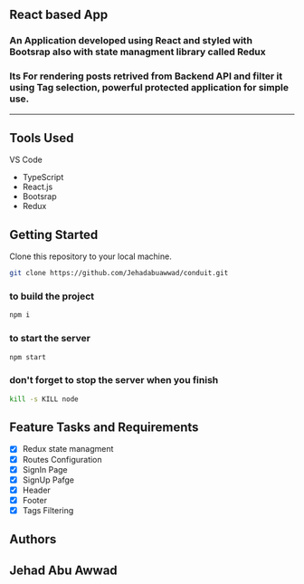 ## React based App

### An Application developed using React and styled with Bootsrap also with state managment library called Redux

### Its For rendering posts retrived from Backend API and filter it using Tag selection, powerful protected application for simple use.

---

## Tools Used

VS Code

- TypeScript
- React.js
- Bootsrap
- Redux

## Getting Started

Clone this repository to your local machine.

```bash
git clone https://github.com/Jehadabuawwad/conduit.git
```

### to build the project

```bash
npm i
```

### to start the server

```bash
npm start
```

### don't forget to stop the server when you finish

```bash
kill -s KILL node
```

## Feature Tasks and Requirements

- [x] Redux state managment
- [x] Routes Configuration
- [x] SignIn Page
- [x] SignUp Pafge
- [x] Header
- [x] Footer
- [x] Tags Filtering

## Authors

## Jehad Abu Awwad

